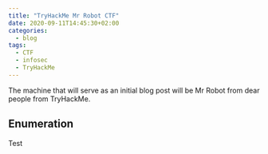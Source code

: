 ```yaml
---
title: "TryHackMe Mr Robot CTF"
date: 2020-09-11T14:45:30+02:00
categories:
  - blog
tags:
  - CTF
  - infosec
  - TryHackMe
---
```


The machine that will serve as an initial blog post will be Mr Robot from dear people from TryHackMe. 

## Enumeration
Test

